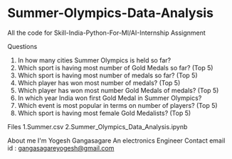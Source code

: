 # Summer-Olympics-Data-Analysis
All the code for Skill-India-Python-For-Ml/AI-Internship Assignment

Questions
   1. In how many cities Summer Olympics is held so far?
   2. Which sport is having most number of Gold Medals so far? (Top 5)
   3. Which sport is having most number of medals so far? (Top 5)
   4. Which player has won most number of medals? (Top 5)
   5. Which player has won most number Gold Medals of medals? (Top 5)
   6. In which year India won first Gold Medal in Summer Olympics?
   7. Which event is most popular in terms on number of players? (Top 5)
   8. Which sport is having most female Gold Medalists? (Top 5)
  
Files
    1.Summer.csv
    2.Summer_Olympics_Data_Analysis.ipynb
    
About me
    I'm Yogesh Gangasagare  An electronics Engineer
Contact
    email id : gangasagareyogesh@gmail.com
